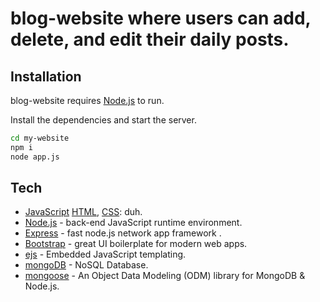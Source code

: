 # blog-website where users can add, delete, and edit their daily posts.

## Installation

blog-website requires [Node.js] to run.

Install the dependencies and start the server.

```sh
cd my-website
npm i
node app.js
```

## Tech
- [JavaScript] [HTML], [CSS]: duh.
- [Node.js] - back-end JavaScript runtime environment.
- [Express] - fast node.js network app framework .
- [Bootstrap] - great UI boilerplate for modern web apps.
- [ejs] - Embedded JavaScript templating.
- [mongoDB] - NoSQL Database.
- [mongoose] - An Object Data Modeling (ODM) library for MongoDB & Node.js.




[JavaScript]:<https://developer.mozilla.org/en-US/docs/Web/JavaScript>
[HTML]:<https://developer.mozilla.org/en-US/docs/Learn/Getting_started_with_the_web/HTML_basics>
[CSS]:<https://developer.mozilla.org/en-US/docs/Web/CSS>
[express]: <http://expressjs.com>
[Node.js]: <http://nodejs.org>
[Bootstrap]: <http://twitter.github.com/bootstrap/>
[ejs]:<https://ejs.co/>
[mongoDB]:<https://www.mongodb.com/>
[mongoose]:<https://mongoosejs.com/docs/>
